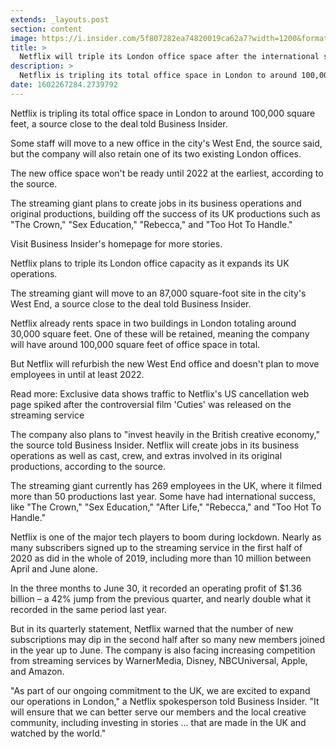 ```yaml
--- 
extends: _layouts.post 
section: content 
image: https://i.insider.com/5f807282ea74820019ca62a7?width=1200&format=jpeg 
title: > 
  Netflix will triple its London office space after the international success of UK productions like 'The Crown,' 'Sex Education,' and 'Rebecca' 
description: > 
  Netflix is tripling its total office space in London to around 100,000 square feet, a source close to the deal told Business Insider.The new office space won't be ready until 2022 at the earliest, according to the source.The streaming giant plans to create jobs in its business operations and original productions, building off the success of its UK productions such as "The Crown," "Sex Education," "Rebecca," and "Too Hot To Handle."Netflix plans to triple its London office capacity as it expands its UK operations.One of these will be retained, meaning the company will have around 100,000 square feet of office space in total. 
date: 1602267284.2739792 
--- 
```

Netflix is tripling its total office space in London to around 100,000 square feet, a source close to the deal told Business Insider.

Some staff will move to a new office in the city's West End, the source said, but the company will also retain one of its two existing London offices.

The new office space won't be ready until 2022 at the earliest, according to the source.

The streaming giant plans to create jobs in its business operations and original productions, building off the success of its UK productions such as "The Crown," "Sex Education," "Rebecca," and "Too Hot To Handle."

Visit Business Insider's homepage for more stories.

Netflix plans to triple its London office capacity as it expands its UK operations.

The streaming giant will move to an 87,000 square-foot site in the city's West End, a source close to the deal told Business Insider.

Netflix already rents space in two buildings in London totaling around 30,000 square feet. One of these will be retained, meaning the company will have around 100,000 square feet of office space in total.

But Netflix will refurbish the new West End office and doesn't plan to move employees in until at least 2022.

Read more: Exclusive data shows traffic to Netflix's US cancellation web page spiked after the controversial film 'Cuties' was released on the streaming service

The company also plans to "invest heavily in the British creative economy," the source told Business Insider. Netflix will create jobs in its business operations as well as cast, crew, and extras involved in its original productions, according to the source.

The streaming giant currently has 269 employees in the UK, where it filmed more than 50 productions last year. Some have had international success, like "The Crown," "Sex Education," "After Life," "Rebecca," and "Too Hot To Handle."

Netflix is one of the major tech players to boom during lockdown. Nearly as many subscribers signed up to the streaming service in the first half of 2020 as did in the whole of 2019, including more than 10 million between April and June alone.

In the three months to June 30, it recorded an operating profit of $1.36 billion – a 42% jump from the previous quarter, and nearly double what it recorded in the same period last year.

But in its quarterly statement, Netflix warned that the number of new subscriptions may dip in the second half after so many new members joined in the year up to June. The company is also facing increasing competition from streaming services by WarnerMedia, Disney, NBCUniversal, Apple, and Amazon.

"As part of our ongoing commitment to the UK, we are excited to expand our operations in London," a Netflix spokesperson told Business Insider. "It will ensure that we can better serve our members and the local creative community, including investing in stories ... that are made in the UK and watched by the world."